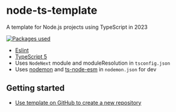 # node-ts-template

A template for Node.js projects using TypeScript in 2023


[![Packages used](https://skillicons.dev/icons?i=eslint,typescript,nodejs)](https://skillicons.dev)

- [Eslint](https://eslint.org/)
- [TypeScript 5](https://devblogs.microsoft.com/typescript/announcing-typescript-5-0/)
- Uses `NodeNext` module and moduleResolution in `tsconfig.json`
- Uses [nodemon](https://www.npmjs.com/package/nodemon) and [ts-node-esm](https://www.npmjs.com/package/ts-node) in `nodemon.json` for dev

## Getting started
- [Use template on GitHub to create a new repository](https://github.com/Saganic/node-ts-template/generate)

